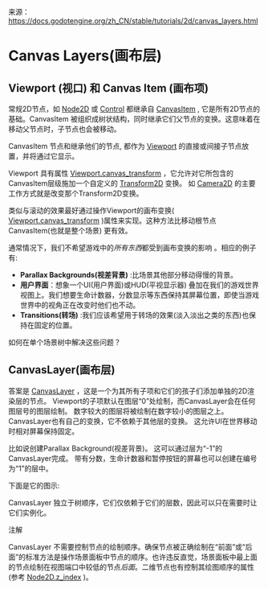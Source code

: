来源：https://docs.godotengine.org/zh_CN/stable/tutorials/2d/canvas_layers.html

# Canvas Layers(画布层)

## Viewport (视口) 和 Canvas Item (画布项)

常规2D节点，如 [Node2D](https://docs.godotengine.org/zh_CN/stable/classes/class_node2d.html#class-node2d) 或 [Control](https://docs.godotengine.org/zh_CN/stable/classes/class_control.html#class-control) 都继承自 [CanvasItem](https://docs.godotengine.org/zh_CN/stable/classes/class_canvasitem.html#class-canvasitem) , 它是所有2D节点的基础。CanvasItem 被组织成树状结构，同时继承它们父节点的变换。这意味着在移动父节点时，子节点也会被移动。

CanvasItem 节点和继承他们的节点, 都作为 [Viewport](https://docs.godotengine.org/zh_CN/stable/classes/class_viewport.html#class-viewport) 的直接或间接子节点放置，并将通过它显示。

Viewport 具有属性 [Viewport.canvas_transform](https://docs.godotengine.org/zh_CN/stable/classes/class_viewport.html#class-viewport-property-canvas-transform) ，它允许对它所包含的CanvasItem层级施加一个自定义的 [Transform2D](https://docs.godotengine.org/zh_CN/stable/classes/class_transform2d.html#class-transform2d) 变换。 如 [Camera2D](https://docs.godotengine.org/zh_CN/stable/classes/class_camera2d.html#class-camera2d) 的主要工作方式就是改变那个Transform2D变换。

类似与滚动的效果最好通过操作Viewport的画布变换( [Viewport.canvas_transform](https://docs.godotengine.org/zh_CN/stable/classes/class_viewport.html#class-viewport-property-canvas-transform) )属性来实现。这种方法比移动根节点CanvasItem(也就是整个场景) 更有效。

通常情况下，我们不希望游戏中的*所有东西*都受到画布变换的影响 。相应的例子有:

- **Parallax Backgrounds(视差背景)** :比场景其他部分移动得慢的背景。
- **用户界面**：想象一个UI(用户界面)或HUD(平视显示器) 叠加在我们的游戏世界视图上。我们想要生命计数器，分数显示等东西保持其屏幕位置，即使当游戏世界中的视角正在改变时他们也不动。
- **Transitions(转场)** :我们应该希望用于转场的效果(淡入淡出之类的东西)也保持在固定的位置。

如何在单个场景树中解决这些问题？

## CanvasLayer(画布层)

答案是 [CanvasLayer](https://docs.godotengine.org/zh_CN/stable/classes/class_canvaslayer.html#class-canvaslayer) ，这是一个为其所有子项和它们的孩子们添加单独的2D渲染层的节点。 Viewport的子项默认在图层“0”处绘制，而CanvasLayer会在任何图层号的图层绘制。 数字较大的图层将被绘制在数字较小的图层之上。 CanvasLayer也有自己的变换，它不依赖于其他层的变换。 这允许UI在世界移动时相对屏幕保持固定。

比如说创建Parallax Background(视差背景)。 这可以通过层为“-1”的CanvasLayer完成。 带有分数，生命计数器和暂停按钮的屏幕也可以创建在编号为“1”的层中。

下面是它的图示:



CanvasLayer 独立于树顺序，它们仅依赖于它们的层数，因此可以只在需要时让它们实例化。

注解

CanvasLayer 不需要控制节点的绘制顺序。确保节点被正确绘制在“前面”或“后面”的标准方法是操作场景面板中节点的顺序。也许违反直觉，场景面板中最上面的节点绘制在视图端口中较低的节点*后面*。二维节点也有控制其绘图顺序的属性(参考 [Node2D.z_index](https://docs.godotengine.org/zh_CN/stable/classes/class_node2d.html#class-node2d-property-z-index) )。